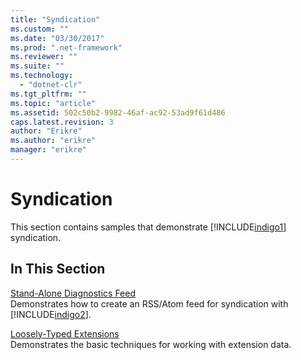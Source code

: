 ```yaml
---
title: "Syndication"
ms.custom: ""
ms.date: "03/30/2017"
ms.prod: ".net-framework"
ms.reviewer: ""
ms.suite: ""
ms.technology: 
  - "dotnet-clr"
ms.tgt_pltfrm: ""
ms.topic: "article"
ms.assetid: 502c50b2-9982-46af-ac92-53ad9f61d486
caps.latest.revision: 3
author: "Erikre"
ms.author: "erikre"
manager: "erikre"
---
```

# Syndication
This section contains samples that demonstrate [!INCLUDE[indigo1](../../../../includes/indigo1-md.md)] syndication.  
  
## In This Section  
 [Stand-Alone Diagnostics Feed](../../../../docs/framework/wcf/samples/stand-alone-diagnostics-feed-sample.md)  
 Demonstrates how to create an RSS/Atom feed for syndication with [!INCLUDE[indigo2](../../../../includes/indigo2-md.md)].  
  
 [Loosely-Typed Extensions](../../../../docs/framework/wcf/samples/loosely-typed-extensions-sample.md)  
 Demonstrates the basic techniques for working with extension data.
